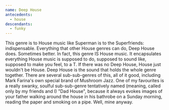 ```yaml
---
name: Deep House
antecedents:
  - house
descendants:
  - funky
---
```


This genre is to House music like Superman is to the Superfriends:
indispensable. Everything that other House genres can do, Deep House
does. Sometimes better. In fact, this genre IS House music. It
encapsulates everything House music is supposed to do, supposed to sound
like, supposed to make you feel, to a T. If there was no Deep House,
House just wouldn't be House. Deep House is the sound that holds the
whole genre together. There are several sub-sub-genres of this, all of
it good, including Mark Farina's own special brand of Mushroom Jazz. One
of my favourites is a really swanky, soulful sub-sub-genre tentatively
named (meaning, called only by my friends and I) "Dad House", because it
always evokes images of your father walking around the house in his
bathrobe on a Sunday morning, reading the paper and smoking on a pipe.
Well, mine anyway.
